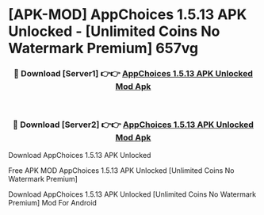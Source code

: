 # [APK-MOD] AppChoices 1.5.13 APK Unlocked - [Unlimited Coins No Watermark Premium] 657vg



<div align="center">
<h3>🔴 Download [Server1] 👉👉 <a href="https://momento.my/?title=AppChoices_1.5.13_APK_Unlocked">AppChoices 1.5.13 APK Unlocked Mod Apk</a></h3><br>

<h3>🔴 Download [Server2] 👉👉 <a href="https://momento.my/?title=AppChoices_1.5.13_APK_Unlocked">AppChoices 1.5.13 APK Unlocked Mod Apk</a></h3>
</div>



Download AppChoices 1.5.13 APK Unlocked 

Free APK MOD AppChoices 1.5.13 APK Unlocked [Unlimited Coins No Watermark Premium]

Download AppChoices 1.5.13 APK Unlocked [Unlimited Coins No Watermark Premium] Mod For Android
